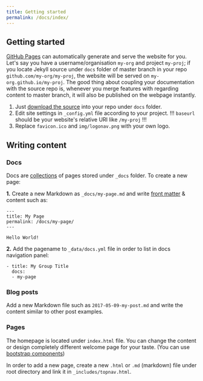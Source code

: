 ```yaml
---
title: Getting started
permalink: /docs/index/
---
```


## Getting started

[GitHub Pages](https://pages.github.com) can automatically generate and serve the website for you.
Let's say you have a username/organisation `my-org` and project `my-proj`; if you locate Jekyll source under `docs` folder of master branch in your repo `github.com/my-org/my-proj`, the website will be served on `my-org.github.io/my-proj`.
The good thing about coupling your documentation with the source repo is, whenever you merge features with regarding content to master branch, it will also be published on the webpage instantly.

1. Just [download the source](https://github.com/aksakalli/jekyll-doc-theme/archive/gh-pages.zip) into your repo under `docs` folder.
2. Edit site settings in  `_config.yml` file according to your project. !!! `baseurl` should be your website's relative URI like `/my-proj` !!!
3. Replace `favicon.ico` and `img/logonav.png` with your own logo.

## Writing content

### Docs

Docs are [collections](https://jekyllrb.com/docs/collections/) of pages stored under `_docs` folder. To create a new page:

**1.** Create a new Markdown as `_docs/my-page.md` and write [front matter](https://jekyllrb.com/docs/frontmatter/) & content such as:

```
---
title: My Page
permalink: /docs/my-page/
---

Hello World!
```

**2.** Add the pagename to `_data/docs.yml` file in order to list in docs navigation panel:

```
- title: My Group Title
  docs:
  - my-page
```

### Blog posts

Add a new Markdown file such as `2017-05-09-my-post.md` and write the content similar to other post examples.

### Pages

The homepage is located under `index.html` file. You can change the content or design completely different welcome page for your taste. (You can use [bootstrap components](http://getbootstrap.com/components/))

In order to add a new page, create a new `.html` or `.md` (markdown) file under root directory and link it in `_includes/topnav.html`.
